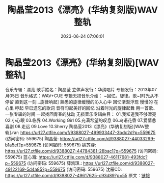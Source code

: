 ﻿---
title: 陶晶莹2013《漂亮》(华纳复刻版)WAV整轨
date: 2023-06-24 07:06:01
categories: WAV车载音乐、镜像
tags: 华语中文
---
# 陶晶莹2013《漂亮》(华纳复刻版)[WAV整轨]

音乐专辑：漂亮
歌手姓名：陶晶莹
立体声发行：华纳唱片
专辑发行：2013年07月05日
音乐格式：WAV+CUE
专辑无损音乐介绍：
~回忆。旋律。歌~[时光从不停留 直到这一刻…旋律响起]
熟悉的旋律缓慢的沁入心中 回忆渐渐浮现 慢慢的 在心里
哼起 早已遗忘的歌词 音符勾起美好的回忆 沿着时光的旋律起舞
用一首歌、一张专辑的时间 一起找回青春的脉动
无损音乐专辑曲目：
01.我知道我不够漂亮
02.小心眼
03.临界
04.Working Girl
05.充满希望的叹息
06.鸟语花香
07.爱情悲喜剧
08.走远
09.Love
10.Sherry
陶晶莹2013《漂亮》(华纳复刻版)[WAV整轨].rar: https://url27.ctfile.com/f/9388027-499933447-3bdc2d?p=559675
(访问密码: 559675)
陶晶莹: https://url27.ctfile.com/d/9388027-44033299-b1a5ef?p=559675
(访问密码: 559675)
姚苏蓉: https://url27.ctfile.com/d/9388027-44784381-28bac1?p=559675
(访问密码: 559675)
蓝心湄: https://url27.ctfile.com/d/9388027-46117681-493fdc?p=559675
(访问密码: 559675)
薛凯琪.: https://url27.ctfile.com/d/9388027-49122169-5d4a85?p=559675
(访问密码: 559675)
沈雁CD: https://url27.ctfile.com/d/9388027-49617625-c93d89?p=55
原文：[链接](https://blog.sina.com.cn/s/blog_1647c7e76010312gu.html)